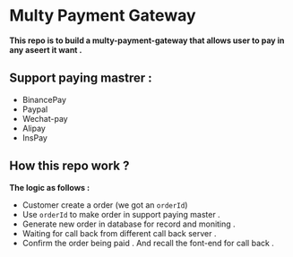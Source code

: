 # Multy Payment Gateway

**This repo is to build a multy-payment-gateway that allows user to pay in any aseert it want .**

## Support paying mastrer :
- BinancePay
- Paypal
- Wechat-pay
- Alipay
- InsPay

## How this repo work ?

**The logic as follows :**

- Customer create a order (we got an `orderId`)
- Use `orderId` to make order in support paying master . 
- Generate new order in database for record and moniting . 
- Waiting for call back from different call back server . 
- Confirm the order being paid . And recall the font-end for call back . 